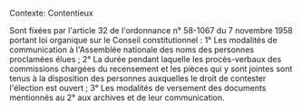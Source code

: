 Contexte: Contentieux

Sont fixées par l'article 32 de l'ordonnance n° 58-1067 du 7 novembre 1958 portant loi organique sur le Conseil constitutionnel : 1° Les modalités de communication à l'Assemblée nationale des noms des personnes proclamées élues ; 2° La durée pendant laquelle les procès-verbaux des commissions chargées du recensement et les pièces qui y sont jointes sont tenus à la disposition des personnes auxquelles le droit de contester l'élection est ouvert ; 3° Les modalités de versement des documents mentionnés au 2° aux archives et de leur communication.